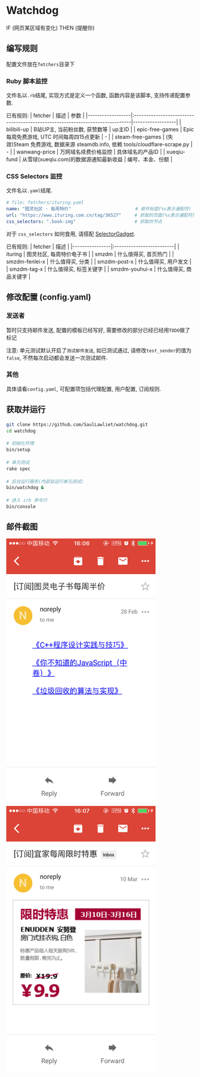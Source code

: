 # Watchdog

IF (网页某区域有变化) THEN (提醒你)

## 编写规则

配置文件放在`fetchers`目录下

### Ruby 脚本监控

文件名以`.rb`结尾, 实现方式是定义一个函数, 函数内容是该脚本, 支持传递配置参数.

已有规则:
| fetcher          | 描述                                                                         | 参数             |
|------------------|:-----------------------------------------------------------------------------|------------------|
| bilibili-up      | B站UP主, 当前粉丝数, 获赞数等                                                | up主ID           |
| epic-free-games  | Epic 每周免费游戏, UTC 时间每周四15点更新                                    | -                |
| steam-free-games | (失效)Steam 免费游戏, 数据来源 steamdb.info, 依赖 tools/cloudflare-scrape.py | -                |
| wanwang-price    | 万网域名续费价格监控                                                         | 具体域名的产品ID |
| xueqiu-fund      | 从雪球(xueqiu.com)的数据源通知最新收益                                       | 编号、本金、份额 |

### CSS Selectors 监控

文件名以`.yaml`结尾.

``` yaml
# file: fetchers/ituring.yaml
name: "图灵社区 - 每周特价"                        # 邮件标题(%s表示通配符)
url: "https://www.ituring.com.cn/tag/36527"     # 抓取的页面(%s表示通配符)
css_selectors: ".book-img"                      # 抓取的节点
```

对于 `css_selectors` 如何食用, 请搭配
[SelectorGadget](https://chrome.google.com/webstore/detail/selectorgadget/mhjhnkcfbdhnjickkkdbjoemdmbfginb).

已有规则:
| fetcher        | 描述                     |
|----------------|:-------------------------|
| ituring        | 图灵社区, 每周特价电子书 |
| smzdm          | 什么值得买, 首页热门     |
| smzdm-fenlei-x | 什么值得买, 分类         |
| smzdm-post-x   | 什么值得买, 用户发文     |
| smzdm-tag-x    | 什么值得买, 标签关键字   |
| smzdm-youhui-x | 什么值得买, 商品关键字   |

## 修改配置 (config.yaml)

### 发送者

暂时只支持邮件发送, 配置的模板已经写好, 需要修改的部分已经已经用`TODO`做了标记

注意: 单元测试默认开启了`测试邮件发送`, 如已测试通过, 请修改`test_sender`的值为`false`,
不然每次启动都会发送一次测试邮件.

### 其他

具体请看`config.yaml`, 可配置项包括代理配置, 用户配置, 订阅规则.

## 获取并运行

``` bash
git clone https://github.com/SaulLawliet/watchdog.git
cd watchdog

# 初始化环境
bin/setup

# 单元测试
rake spec

# 后台运行服务(内部会运行单元测试)
bin/watchdog &

# 进入 irb 命令行
bin/console
```

## 邮件截图

<img src="screenshots/ituring.png" width="400px" /> <img src="screenshots/ikea.png" width="400px" />
